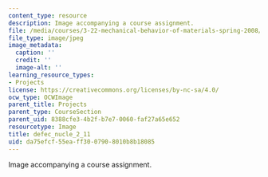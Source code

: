 ```yaml
---
content_type: resource
description: Image accompanying a course assignment.
file: /media/courses/3-22-mechanical-behavior-of-materials-spring-2008/da75efcf55eaff3007908010b8b18085_defec_nucle_2_11.jpg
file_type: image/jpeg
image_metadata:
  caption: ''
  credit: ''
  image-alt: ''
learning_resource_types:
- Projects
license: https://creativecommons.org/licenses/by-nc-sa/4.0/
ocw_type: OCWImage
parent_title: Projects
parent_type: CourseSection
parent_uid: 8388cfe3-4b2f-b7e7-0060-faf27a65e652
resourcetype: Image
title: defec_nucle_2_11
uid: da75efcf-55ea-ff30-0790-8010b8b18085
---
```

Image accompanying a course assignment.
